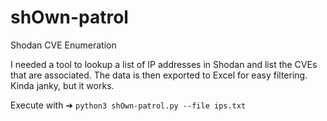 # shOwn-patrol
Shodan CVE Enumeration

I needed a tool to lookup a list of IP addresses in Shodan and list the CVEs that are associated. The data is then exported to Excel for easy filtering. Kinda janky, but it works.

Execute with ➜ `python3 shOwn-patrol.py --file ips.txt`
